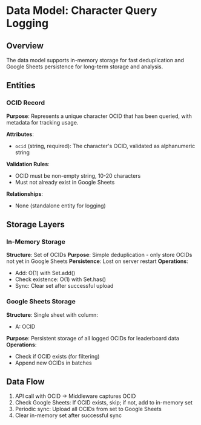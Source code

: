 # Data Model: Character Query Logging

## Overview

The data model supports in-memory storage for fast deduplication and Google Sheets persistence for long-term storage and analysis.

## Entities

### OCID Record

**Purpose**: Represents a unique character OCID that has been queried, with metadata for tracking usage.

**Attributes**:

- `ocid` (string, required): The character's OCID, validated as alphanumeric string

**Validation Rules**:

- OCID must be non-empty string, 10-20 characters
- Must not already exist in Google Sheets

**Relationships**:

- None (standalone entity for logging)

## Storage Layers

### In-Memory Storage

**Structure**: Set<string> of OCIDs
**Purpose**: Simple deduplication - only store OCIDs not yet in Google Sheets
**Persistence**: Lost on server restart
**Operations**:

- Add: O(1) with Set.add()
- Check existence: O(1) with Set.has()
- Sync: Clear set after successful upload

### Google Sheets Storage

**Structure**: Single sheet with column:

- A: OCID

**Purpose**: Persistent storage of all logged OCIDs for leaderboard data
**Operations**:

- Check if OCID exists (for filtering)
- Append new OCIDs in batches

## Data Flow

1. API call with OCID → Middleware captures OCID
2. Check Google Sheets: If OCID exists, skip; if not, add to in-memory set
3. Periodic sync: Upload all OCIDs from set to Google Sheets
4. Clear in-memory set after successful sync
